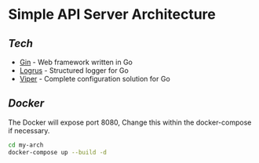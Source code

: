 # Simple API Server Architecture

## _Tech_

- [Gin](https://github.com/gin-gonic/gin) - Web framework written in Go
- [Logrus](https://github.com/sirupsen/logrus) - Structured logger for Go
- [Viper](https://github.com/spf13/viper) - Complete configuration solution for Go

## _Docker_

The Docker will expose port 8080, Change this within the
docker-compose if necessary.

```sh
cd my-arch
docker-compose up --build -d
```
